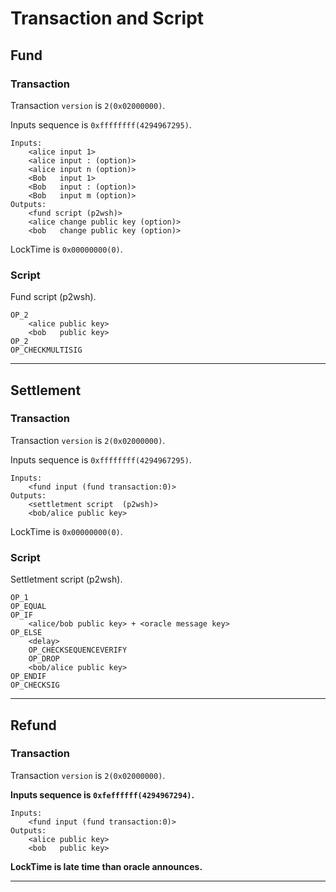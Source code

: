 # Transaction and Script

## Fund

### Transaction

Transaction `version` is `2(0x02000000)`.

Inputs sequence is `0xffffffff(4294967295)`.

    Inputs:
        <alice input 1>
        <alice input : (option)>
        <alice input n (option)>
        <Bob   input 1>
        <Bob   input : (option)>
        <Bob   input m (option)>
    Outputs:
        <fund script (p2wsh)>
        <alice change public key (option)>
        <bob   change public key (option)>

LockTime is `0x00000000(0)`.

### Script

Fund script (p2wsh).

    OP_2
        <alice public key>
        <bob   public key>
    OP_2
    OP_CHECKMULTISIG

---

## Settlement


### Transaction

Transaction `version` is `2(0x02000000)`.

Inputs sequence is `0xffffffff(4294967295)`.

    Inputs:
        <fund input (fund transaction:0)>
    Outputs:
        <settletment script  (p2wsh)>
        <bob/alice public key>

LockTime is `0x00000000(0)`.

### Script

Settletment script  (p2wsh).

    OP_1
    OP_EQUAL
    OP_IF
        <alice/bob public key> + <oracle message key>
    OP_ELSE
        <delay>
        OP_CHECKSEQUENCEVERIFY
        OP_DROP
        <bob/alice public key>
    OP_ENDIF
    OP_CHECKSIG

---

## Refund

### Transaction

Transaction `version` is `2(0x02000000)`.

__Inputs sequence is `0xfeffffff(4294967294)`.__

    Inputs:
        <fund input (fund transaction:0)>
    Outputs:
        <alice public key>
        <bob   public key>

__LockTime is late time than oracle announces.__

---


